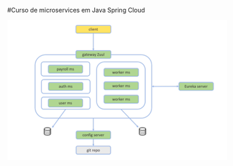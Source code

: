 #Curso de microservices em Java Spring Cloud

![Schema](https://github.com/viniciusfinger/curso-microservices-spring-cloud/blob/main/project-schema.png "Schema")
